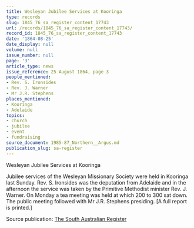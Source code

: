 ```yaml
---
title: Wesleyan Jubilee Services at Kooringa
type: records
slug: 1845_76_sa_register_content_17743
url: /records/1845_76_sa_register_content_17743/
record_id: 1845_76_sa_register_content_17743
date: '1864-08-25'
date_display: null
volume: null
issue_number: null
page: '3'
article_type: news
issue_reference: 25 August 1864, page 3
people_mentioned:
- Rev. S. Ironsides
- Rev. J. Warner
- Mr J.R. Stephens
places_mentioned:
- Kooringa
- Adelaide
topics:
- church
- jubilee
- event
- fundraising
source_document: 1985-87_Northern__Argus.md
publication_slug: sa-register
---
```


Wesleyan Jubilee Services at Kooringa

Jubilee services of the Wesleyan Missionary Society were held in Kooringa last Sunday.  Rev. S. Ironsides was the deputation from Adelaide and in the afternoon the service was taken by the Primitive Methodist minister Rev. J. Warner.  On Monday a tea meeting was held at which 200 to 300 sat down.  The public meeting followed with Mr J.R. Stephens presiding.  [A full report is printed.]

Source publication: [The South Australian Register](/publications/sa-register/)

